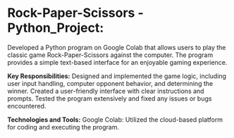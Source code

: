 # Rock-Paper-Scissors - Python_Project:

Developed a Python program on Google Colab that allows users to play the classic game Rock-Paper-Scissors against the computer. The program provides a simple text-based interface for an enjoyable gaming experience.

**Key Responsibilities:**
Designed and implemented the game logic, including user input handling, computer opponent behavior, and determining the winner.
Created a user-friendly interface with clear instructions and prompts.
Tested the program extensively and fixed any issues or bugs encountered.

**Technologies and Tools:**
Google Colab: Utilized the cloud-based platform for coding and executing the program.
